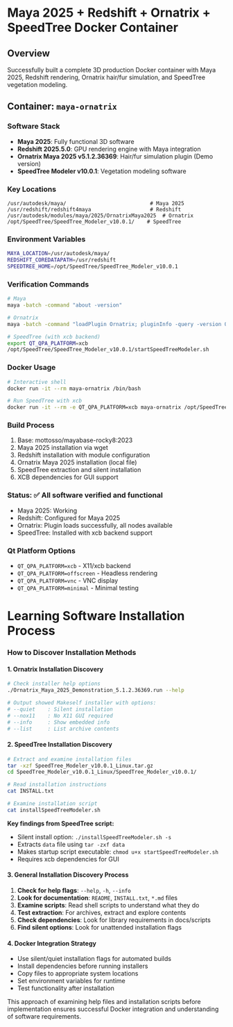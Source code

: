 # Maya 2025 + Redshift + Ornatrix + SpeedTree Docker Container

## Overview
Successfully built a complete 3D production Docker container with Maya 2025, Redshift rendering, Ornatrix hair/fur simulation, and SpeedTree vegetation modeling.

## Container: `maya-ornatrix`

### Software Stack
- **Maya 2025**: Fully functional 3D software
- **Redshift 2025.5.0**: GPU rendering engine with Maya integration
- **Ornatrix Maya 2025 v5.1.2.36369**: Hair/fur simulation plugin (Demo version)
- **SpeedTree Modeler v10.0.1**: Vegetation modeling software

### Key Locations
```
/usr/autodesk/maya/                           # Maya 2025
/usr/redshift/redshift4maya                   # Redshift
/usr/autodesk/modules/maya/2025/OrnatrixMaya2025  # Ornatrix
/opt/SpeedTree/SpeedTree_Modeler_v10.0.1/    # SpeedTree
```

### Environment Variables
```bash
MAYA_LOCATION=/usr/autodesk/maya/
REDSHIFT_COREDATAPATH=/usr/redshift
SPEEDTREE_HOME=/opt/SpeedTree/SpeedTree_Modeler_v10.0.1
```

### Verification Commands
```bash
# Maya
maya -batch -command "about -version"

# Ornatrix
maya -batch -command "loadPlugin Ornatrix; pluginInfo -query -version Ornatrix"

# SpeedTree (with xcb backend)
export QT_QPA_PLATFORM=xcb
/opt/SpeedTree/SpeedTree_Modeler_v10.0.1/startSpeedTreeModeler.sh
```

### Docker Usage
```bash
# Interactive shell
docker run -it --rm maya-ornatrix /bin/bash

# Run SpeedTree with xcb
docker run -it --rm -e QT_QPA_PLATFORM=xcb maya-ornatrix /opt/SpeedTree/SpeedTree_Modeler_v10.0.1/startSpeedTreeModeler.sh
```

### Build Process
1. Base: mottosso/mayabase-rocky8:2023
2. Maya 2025 installation via wget
3. Redshift installation with module configuration
4. Ornatrix Maya 2025 installation (local file)
5. SpeedTree extraction and silent installation
6. XCB dependencies for GUI support

### Status: ✅ All software verified and functional
- Maya 2025: Working
- Redshift: Configured for Maya 2025
- Ornatrix: Plugin loads successfully, all nodes available
- SpeedTree: Installed with xcb backend support

### Qt Platform Options
- `QT_QPA_PLATFORM=xcb` - X11/xcb backend
- `QT_QPA_PLATFORM=offscreen` - Headless rendering
- `QT_QPA_PLATFORM=vnc` - VNC display
- `QT_QPA_PLATFORM=minimal` - Minimal testing
#
# Learning Software Installation Process

### How to Discover Installation Methods

#### 1. Ornatrix Installation Discovery
```bash
# Check installer help options
./Ornatrix_Maya_2025_Demonstration_5.1.2.36369.run --help

# Output showed Makeself installer with options:
# --quiet    : Silent installation
# --nox11    : No X11 GUI required
# --info     : Show embedded info
# --list     : List archive contents
```

#### 2. SpeedTree Installation Discovery
```bash
# Extract and examine installation files
tar -xzf SpeedTree_Modeler_v10.0.1_Linux.tar.gz
cd SpeedTree_Modeler_v10.0.1_Linux/SpeedTree_Modeler_v10.0.1/

# Read installation instructions
cat INSTALL.txt

# Examine installation script
cat installSpeedTreeModeler.sh
```

**Key findings from SpeedTree script:**
- Silent install option: `./installSpeedTreeModeler.sh -s`
- Extracts `data` file using `tar -zxf data`
- Makes startup script executable: `chmod u+x startSpeedTreeModeler.sh`
- Requires xcb dependencies for GUI

#### 3. General Installation Discovery Process
1. **Check for help flags**: `--help`, `-h`, `--info`
2. **Look for documentation**: `README`, `INSTALL.txt`, `*.md` files
3. **Examine scripts**: Read shell scripts to understand what they do
4. **Test extraction**: For archives, extract and explore contents
5. **Check dependencies**: Look for library requirements in docs/scripts
6. **Find silent options**: Look for unattended installation flags

#### 4. Docker Integration Strategy
- Use silent/quiet installation flags for automated builds
- Install dependencies before running installers
- Copy files to appropriate system locations
- Set environment variables for runtime
- Test functionality after installation

This approach of examining help files and installation scripts before implementation ensures successful Docker integration and understanding of software requirements.